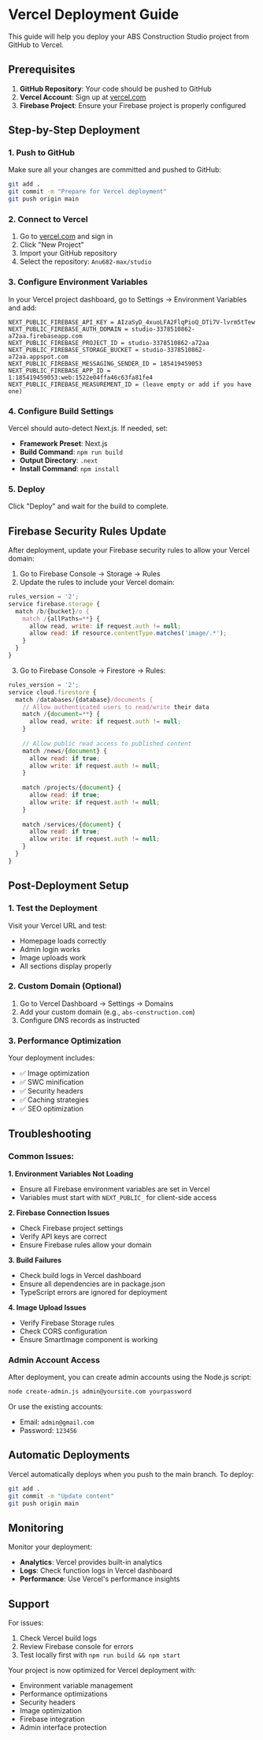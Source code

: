 # Vercel Deployment Guide

This guide will help you deploy your ABS Construction Studio project from GitHub to Vercel.

## Prerequisites

1. **GitHub Repository**: Your code should be pushed to GitHub
2. **Vercel Account**: Sign up at [vercel.com](https://vercel.com)
3. **Firebase Project**: Ensure your Firebase project is properly configured

## Step-by-Step Deployment

### 1. Push to GitHub

Make sure all your changes are committed and pushed to GitHub:

```bash
git add .
git commit -m "Prepare for Vercel deployment"
git push origin main
```

### 2. Connect to Vercel

1. Go to [vercel.com](https://vercel.com) and sign in
2. Click "New Project"
3. Import your GitHub repository
4. Select the repository: `Anu682-max/studio`

### 3. Configure Environment Variables

In your Vercel project dashboard, go to Settings → Environment Variables and add:

```
NEXT_PUBLIC_FIREBASE_API_KEY = AIzaSyD_4xuoLFA2FlqPioQ_DTi7V-lvrm5tTew
NEXT_PUBLIC_FIREBASE_AUTH_DOMAIN = studio-3378510862-a72aa.firebaseapp.com
NEXT_PUBLIC_FIREBASE_PROJECT_ID = studio-3378510862-a72aa
NEXT_PUBLIC_FIREBASE_STORAGE_BUCKET = studio-3378510862-a72aa.appspot.com
NEXT_PUBLIC_FIREBASE_MESSAGING_SENDER_ID = 185419459053
NEXT_PUBLIC_FIREBASE_APP_ID = 1:185419459053:web:1522e04ffa46c63fa81fe4
NEXT_PUBLIC_FIREBASE_MEASUREMENT_ID = (leave empty or add if you have one)
```

### 4. Configure Build Settings

Vercel should auto-detect Next.js. If needed, set:
- **Framework Preset**: Next.js
- **Build Command**: `npm run build`
- **Output Directory**: `.next`
- **Install Command**: `npm install`

### 5. Deploy

Click "Deploy" and wait for the build to complete.

## Firebase Security Rules Update

After deployment, update your Firebase security rules to allow your Vercel domain:

1. Go to Firebase Console → Storage → Rules
2. Update the rules to include your Vercel domain:

```javascript
rules_version = '2';
service firebase.storage {
  match /b/{bucket}/o {
    match /{allPaths=**} {
      allow read, write: if request.auth != null;
      allow read: if resource.contentType.matches('image/.*');
    }
  }
}
```

3. Go to Firebase Console → Firestore → Rules:

```javascript
rules_version = '2';
service cloud.firestore {
  match /databases/{database}/documents {
    // Allow authenticated users to read/write their data
    match /{document=**} {
      allow read, write: if request.auth != null;
    }
    
    // Allow public read access to published content
    match /news/{document} {
      allow read: if true;
      allow write: if request.auth != null;
    }
    
    match /projects/{document} {
      allow read: if true;
      allow write: if request.auth != null;
    }
    
    match /services/{document} {
      allow read: if true;
      allow write: if request.auth != null;
    }
  }
}
```

## Post-Deployment Setup

### 1. Test the Deployment

Visit your Vercel URL and test:
- Homepage loads correctly
- Admin login works
- Image uploads work
- All sections display properly

### 2. Custom Domain (Optional)

1. Go to Vercel Dashboard → Settings → Domains
2. Add your custom domain (e.g., `abs-construction.com`)
3. Configure DNS records as instructed

### 3. Performance Optimization

Your deployment includes:
- ✅ Image optimization
- ✅ SWC minification
- ✅ Security headers
- ✅ Caching strategies
- ✅ SEO optimization

## Troubleshooting

### Common Issues:

**1. Environment Variables Not Loading**
- Ensure all Firebase environment variables are set in Vercel
- Variables must start with `NEXT_PUBLIC_` for client-side access

**2. Firebase Connection Issues**
- Check Firebase project settings
- Verify API keys are correct
- Ensure Firebase rules allow your domain

**3. Build Failures**
- Check build logs in Vercel dashboard
- Ensure all dependencies are in package.json
- TypeScript errors are ignored for deployment

**4. Image Upload Issues**
- Verify Firebase Storage rules
- Check CORS configuration
- Ensure SmartImage component is working

### Admin Account Access

After deployment, you can create admin accounts using the Node.js script:

```bash
node create-admin.js admin@yoursite.com yourpassword
```

Or use the existing accounts:
- Email: `admin@gmail.com`
- Password: `123456`

## Automatic Deployments

Vercel automatically deploys when you push to the main branch. To deploy:

```bash
git add .
git commit -m "Update content"
git push origin main
```

## Monitoring

Monitor your deployment:
- **Analytics**: Vercel provides built-in analytics
- **Logs**: Check function logs in Vercel dashboard
- **Performance**: Use Vercel's performance insights

## Support

For issues:
1. Check Vercel build logs
2. Review Firebase console for errors
3. Test locally first with `npm run build && npm start`

Your project is now optimized for Vercel deployment with:
- Environment variable management
- Performance optimizations
- Security headers
- Image optimization
- Firebase integration
- Admin interface protection